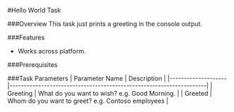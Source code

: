 #Hello World Task

###Overview
This task just prints a greeting in the console output.

###Features
* Works across platform.

###Prerequisites

###Task Parameters
|  Parameter Name    |  Description                                                                                                                                                                      |
|--------------------|---------------------------------------------------------------------|
|  Greeting          | What do you want to wish? e.g. Good Morning.                        |
|  Greeted           | Whom do you want to greet? e.g. Contoso employees                   |
